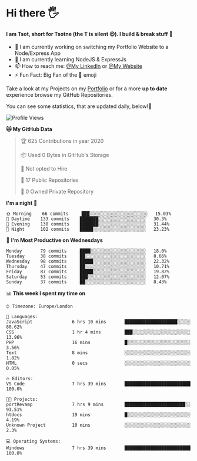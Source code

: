 # Hi there :raised_hand_with_fingers_splayed:
#### I am Tsot, short for Tsotne (the T is silent :wink:). I build & break stuff :space_invader:
- :telescope: I am currently working on switching my Portfolio Website to a Node/Express App
- :seedling: I am currently learning NodeJS & ExpressJs
- :mailbox: How to reach me: [@My LinkedIn](https://www.linkedin.com/in/tsotne-gvadzabia/) or [@My Website](https://tsotnegvadzabia.me/contact)
- :zap: Fun Fact: Big Fan of the :space_invader: emoji

Take a look at my Projects on my [Portfolio](https://tsotnegvadzabia.me/) or for a more **up to date** experience browse my GitHub Repositories.

You can see some statistics, that are updated daily, below!:space_invader:
<!--START_SECTION:waka-->
![Profile Views](http://img.shields.io/badge/Profile%20Views-142-blue)

**🐱 My GitHub Data** 

> 🏆 625 Contributions in year 2020
 > 
> 📦 Used 0 Bytes in GitHub's Storage 
 > 
> 🚫 Not opted to Hire
 > 
> 📜 17 Public Repositories 
 > 
> 🔑 0 Owned Private Repository 
 > 
**I'm a night 🦉** 

```text
🌞 Morning    66 commits     ███░░░░░░░░░░░░░░░░░░░░░░   15.03% 
🌆 Daytime    133 commits    ███████░░░░░░░░░░░░░░░░░░   30.3% 
🌃 Evening    138 commits    ███████░░░░░░░░░░░░░░░░░░   31.44% 
🌙 Night      102 commits    █████░░░░░░░░░░░░░░░░░░░░   23.23%

```
📅 **I'm Most Productive on Wednesdays** 

```text
Monday       79 commits     ████░░░░░░░░░░░░░░░░░░░░░   18.0% 
Tuesday      38 commits     ██░░░░░░░░░░░░░░░░░░░░░░░   8.66% 
Wednesday    98 commits     █████░░░░░░░░░░░░░░░░░░░░   22.32% 
Thursday     47 commits     ██░░░░░░░░░░░░░░░░░░░░░░░   10.71% 
Friday       87 commits     █████░░░░░░░░░░░░░░░░░░░░   19.82% 
Saturday     53 commits     ███░░░░░░░░░░░░░░░░░░░░░░   12.07% 
Sunday       37 commits     ██░░░░░░░░░░░░░░░░░░░░░░░   8.43%

```


📊 **This week I spent my time on** 

```text
⌚︎ Timezone: Europe/London

💬 Languages: 
JavaScript               6 hrs 10 mins       ████████████████████░░░░░   80.62% 
CSS                      1 hr 4 mins         ███░░░░░░░░░░░░░░░░░░░░░░   13.96% 
PHP                      16 mins             █░░░░░░░░░░░░░░░░░░░░░░░░   3.56% 
Text                     8 mins              ░░░░░░░░░░░░░░░░░░░░░░░░░   1.82% 
HTML                     0 secs              ░░░░░░░░░░░░░░░░░░░░░░░░░   0.05%

🔥 Editors: 
VS Code                  7 hrs 39 mins       █████████████████████████   100.0%

🐱‍💻 Projects: 
portRevamp               7 hrs 9 mins        ███████████████████████░░   93.51% 
htdocs                   19 mins             █░░░░░░░░░░░░░░░░░░░░░░░░   4.19% 
Unknown Project          10 mins             ░░░░░░░░░░░░░░░░░░░░░░░░░   2.3%

💻 Operating Systems: 
Windows                  7 hrs 39 mins       █████████████████████████   100.0%

```


<!--END_SECTION:waka-->
